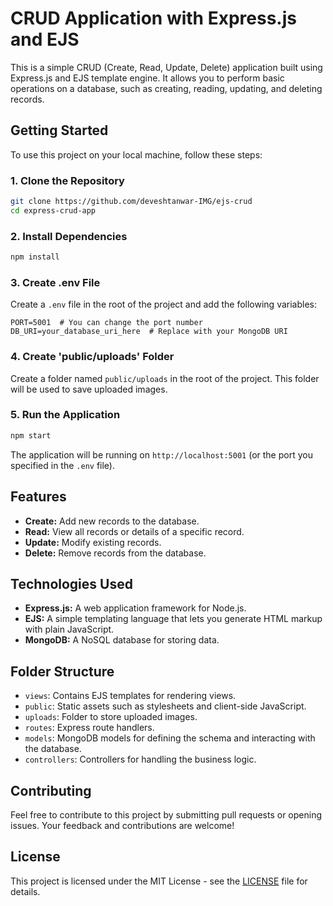 # CRUD Application with Express.js and EJS

This is a simple CRUD (Create, Read, Update, Delete) application built using Express.js and EJS template engine. It allows you to perform basic operations on a database, such as creating, reading, updating, and deleting records.

## Getting Started

To use this project on your local machine, follow these steps:

### 1. Clone the Repository

```bash
git clone https://github.com/deveshtanwar-IMG/ejs-crud
cd express-crud-app
```

### 2. Install Dependencies

```bash
npm install
```

### 3. Create .env File

Create a `.env` file in the root of the project and add the following variables:

```env
PORT=5001  # You can change the port number
DB_URI=your_database_uri_here  # Replace with your MongoDB URI
```

### 4. Create 'public/uploads' Folder

Create a folder named `public/uploads` in the root of the project. This folder will be used to save uploaded images.

### 5. Run the Application

```bash
npm start
```

The application will be running on `http://localhost:5001` (or the port you specified in the `.env` file).

## Features

- **Create:** Add new records to the database.
- **Read:** View all records or details of a specific record.
- **Update:** Modify existing records.
- **Delete:** Remove records from the database.

## Technologies Used

- **Express.js:** A web application framework for Node.js.
- **EJS:** A simple templating language that lets you generate HTML markup with plain JavaScript.
- **MongoDB:** A NoSQL database for storing data.

## Folder Structure

- `views`: Contains EJS templates for rendering views.
- `public`: Static assets such as stylesheets and client-side JavaScript.
- `uploads`: Folder to store uploaded images.
- `routes`: Express route handlers.
- `models`: MongoDB models for defining the schema and interacting with the database.
- `controllers`: Controllers for handling the business logic.

## Contributing

Feel free to contribute to this project by submitting pull requests or opening issues. Your feedback and contributions are welcome!

## License

This project is licensed under the MIT License - see the [LICENSE](LICENSE) file for details.